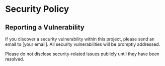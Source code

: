 # Security Policy

## Reporting a Vulnerability

If you discover a security vulnerability within this project, please send an email to [your email].
All security vulnerabilities will be promptly addressed.

Please do not disclose security-related issues publicly until they have been resolved.

